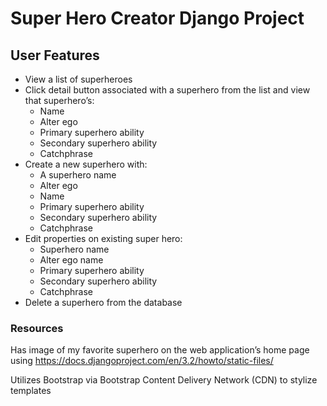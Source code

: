 # Super Hero Creator Django Project

## User Features

- View a list of superheroes
- Click detail button associated with a superhero from the list and view that superhero’s:
  - Name
  - Alter ego
  - Primary superhero ability
  - Secondary superhero ability
  - Catchphrase
- Create a new superhero with:
  - A superhero name
  - Alter ego
  - Name
  - Primary superhero ability
  - Secondary superhero ability
  - Catchphrase
- Edit properties on existing super hero:
  - Superhero name
  - Alter ego name
  - Primary superhero ability
  - Secondary superhero ability
  - Catchphrase
- Delete a superhero from the database

### Resources

Has image of my favorite superhero on the web application’s home page using https://docs.djangoproject.com/en/3.2/howto/static-files/

Utilizes Bootstrap via Bootstrap Content Delivery Network (CDN) to stylize templates
